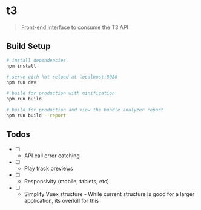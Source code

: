 # t3

> Front-end interface to consume the T3 API

## Build Setup

``` bash
# install dependencies
npm install

# serve with hot reload at localhost:8080
npm run dev

# build for production with minification
npm run build

# build for production and view the bundle analyzer report
npm run build --report
```
## Todos
- [ ] - API call error catching
- [ ] - Play track previews
- [ ] - Responsivity (mobile, tablets, etc)
- [ ] - Simplify Vuex structure - While current structure is good for a larger application, its overkill for this
